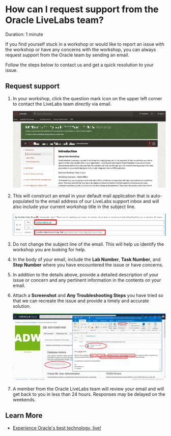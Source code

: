 # How can I request support from the Oracle LiveLabs team?

Duration: 1 minute

If you find yourself stuck in a workshop or would like to report an issue with the workshop or have any concerns with the workshop, you can always request support from the Oracle team by sending an email.

Follow the steps below to contact us and get a quick resolution to your issue.

## Request support

1. In your workshop, click the question mark icon on the upper left corner to contact the LiveLabs team directly via email.

    ![request email support](./images/request-email-support.png " ")

2. This will construct an email in your default mail application that is auto-populated to the email address of our LiveLabs support inbox and will also include your current workshop title in the subject line.

    ![auto-populated email](./images/e-mail.png " ")

3. Do not change the subject line of the email. This will help us identify the workshop you are looking for help.

4. In the body of your email, include the **Lab Number**, **Task Number**, and **Step Number** where you have encountered the issue or have concerns.

5. In addition to the details above, provide a detailed description of your issue or concern and any pertinent information in the contents on your email.

6.  Attach a **Screenshot** and **Any Troubleshooting Steps** you have tried so that we can recreate the issue and provide a timely and accurate solution.

    ![explaining issue in email](./images/explaining-issue-email.png " ")

7.  A member from the Oracle LiveLabs team will review your email and will get back to you in less than 24 hours. Responses may be delayed on the weekends.

## Learn More

* [Experience Oracle's best technology, live!](http://developer.oracle.com/livelabs)